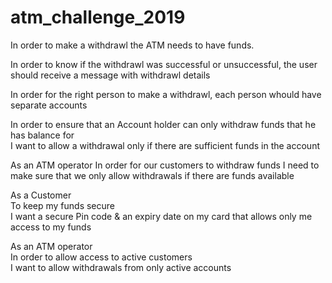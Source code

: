 # atm_challenge_2019

In order to make a withdrawl the ATM needs to have funds. 

In order to know if the withdrawl was successful or unsuccessful, the user should receive a message with withdrawl details

In order for the right person to make a withdrawl, each person whould have separate accounts

           
In order to ensure that an Account holder can only withdraw funds that he has balance for           
I want to allow a withdrawal only if there are sufficient funds in the account

As an ATM operator
In order for our customers to withdraw funds
I need to make sure that we only allow withdrawals if there
are funds available

As a Customer              
To keep my funds secure             
I want a secure Pin code & an expiry date on my card that allows only me access to my funds

As an ATM operator             
In order to allow access to active customers             
I want to allow withdrawals from only active accounts